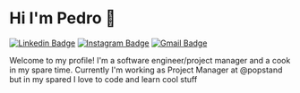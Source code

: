 # Hi I'm Pedro 👋

[![Linkedin Badge](https://img.shields.io/badge/pedro-souza-blue?style=flat&logo=Linkedin&logoColor=white&link=https://www.linkedin.com/in/pedro-henrique-souza/)](https://www.linkedin.com/in/pedro-henrique-souza/)
[![Instagram Badge](https://img.shields.io/badge/-@o_pedro_souza-purple?style=flat&logo=instagram&logoColor=white&link=https://instagram.com/o_pedro_souza/)](https://instagram.com/o_pedro_souza)
[![Gmail Badge](https://img.shields.io/badge/-pedro-c14438?style=flat&logo=Gmail&logoColor=white&link=mailto:pedro.alcarin@gmail.com)](mailto:pedro.alcarin@gmail.com)

Welcome to my profile! I'm a software engineer/project manager and a cook in my spare time. Currently I'm working as Project Manager at @popstand but in my spared I love to code and learn cool stuff
